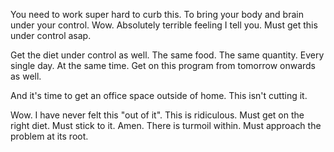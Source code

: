 You need to work super hard to curb this. To bring your body and brain under your control.
Wow. Absolutely terrible feeling I tell you. Must get this under control asap.

Get the diet under control as well. The same food. The same quantity. Every single day. At the same time. Get on this program from tomorrow onwards as well.

And it's time to get an office space outside of home. This isn't cutting it.

Wow. I have never felt this "out of it". This is ridiculous. Must get on the right diet. Must stick to it. Amen. There is turmoil within. Must approach the problem at its root.